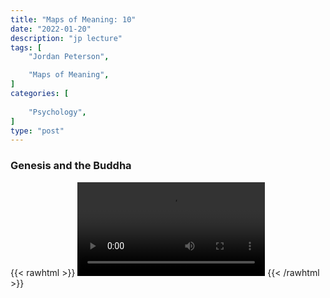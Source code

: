 ```yaml
---
title: "Maps of Meaning: 10"
date: "2022-01-20"
description: "jp lecture"
tags: [
    "Jordan Peterson",

    "Maps of Meaning",
]
categories: [
    
    "Psychology",
]
type: "post"
---
```


### Genesis and the Buddha

{{< rawhtml >}}
    <video width="auto" height="auto" controls>
        <source src="https://lectures.dev00ps.com/maps-of-meaning/2017%20Maps%20of%20Meaning%2010%20-%20Genesis%20and%20the%20Buddha.mp4" type="video/mp4"> 
    </video>
{{< /rawhtml >}}